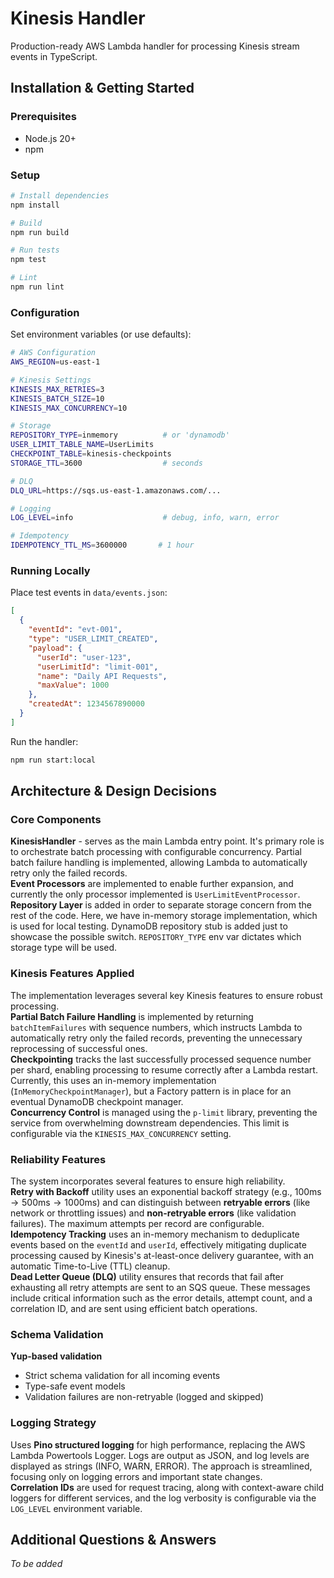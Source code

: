 # Kinesis Handler

Production-ready AWS Lambda handler for processing Kinesis stream events in TypeScript.

## Installation & Getting Started

### Prerequisites
- Node.js 20+
- npm

### Setup

```bash
# Install dependencies
npm install

# Build
npm run build

# Run tests
npm test

# Lint
npm run lint
```

### Configuration

Set environment variables (or use defaults):

```bash
# AWS Configuration
AWS_REGION=us-east-1

# Kinesis Settings
KINESIS_MAX_RETRIES=3
KINESIS_BATCH_SIZE=10
KINESIS_MAX_CONCURRENCY=10

# Storage
REPOSITORY_TYPE=inmemory          # or 'dynamodb'
USER_LIMIT_TABLE_NAME=UserLimits
CHECKPOINT_TABLE=kinesis-checkpoints
STORAGE_TTL=3600                  # seconds

# DLQ
DLQ_URL=https://sqs.us-east-1.amazonaws.com/...

# Logging
LOG_LEVEL=info                    # debug, info, warn, error

# Idempotency
IDEMPOTENCY_TTL_MS=3600000       # 1 hour
```

### Running Locally

Place test events in `data/events.json`:

```json
[
  {
    "eventId": "evt-001",
    "type": "USER_LIMIT_CREATED",
    "payload": {
      "userId": "user-123",
      "userLimitId": "limit-001",
      "name": "Daily API Requests",
      "maxValue": 1000
    },
    "createdAt": 1234567890000
  }
]
```

Run the handler:

```bash
npm run start:local
```

## Architecture & Design Decisions

### Core Components

**KinesisHandler** - serves as the main Lambda entry point. It's primary role is to orchestrate batch processing with configurable concurrency. Partial batch failure handling is implemented, allowing Lambda to automatically retry only the failed records.<br/>
**Event Processors** are implemented to enable further expansion, and currently the only processor implemented is `UserLimitEventProcessor`.<br/>
**Repository Layer** is added in order to separate storage concern from the rest of the code. Here, we have in-memory storage implementation, which is used for local testing. DynamoDB repository stub is added just to showcase the possible switch. `REPOSITORY_TYPE` env var dictates which storage type will be used.


### Kinesis Features Applied

The implementation leverages several key Kinesis features to ensure robust processing.<br/>
**Partial Batch Failure Handling** is implemented by returning `batchItemFailures` with sequence numbers, which instructs Lambda to automatically retry only the failed records, preventing the unnecessary reprocessing of successful ones.<br/>
**Checkpointing** tracks the last successfully processed sequence number per shard, enabling processing to resume correctly after a Lambda restart. Currently, this uses an in-memory implementation (`InMemoryCheckpointManager`), but a Factory pattern is in place for an eventual DynamoDB checkpoint manager.<br/>
**Concurrency Control** is managed using the `p-limit` library, preventing the service from overwhelming downstream dependencies. This limit is configurable via the `KINESIS_MAX_CONCURRENCY` setting.

### Reliability Features

The system incorporates several features to ensure high reliability.<br/>
**Retry with Backoff** utility uses an exponential backoff strategy (e.g., $100\text{ms} \to 500\text{ms} \to 1000\text{ms}$) and can distinguish between **retryable errors** (like network or throttling issues) and **non-retryable errors** (like validation failures). The maximum attempts per record are configurable.<br/>
**Idempotency Tracking** uses an in-memory mechanism to deduplicate events based on the `eventId` and `userId`, effectively mitigating duplicate processing caused by Kinesis's at-least-once delivery guarantee, with an automatic Time-to-Live (TTL) cleanup.<br/>
**Dead Letter Queue (DLQ)** utility ensures that records that fail after exhausting all retry attempts are sent to an SQS queue. These messages include critical information such as the error details, attempt count, and a correlation ID, and are sent using efficient batch operations.

### Schema Validation

**Yup-based validation**
- Strict schema validation for all incoming events
- Type-safe event models
- Validation failures are non-retryable (logged and skipped)

### Logging Strategy

Uses **Pino structured logging** for high performance, replacing the AWS Lambda Powertools Logger. Logs are output as JSON, and log levels are displayed as strings (INFO, WARN, ERROR). The approach is streamlined, focusing only on logging errors and important state changes.<br/>
**Correlation IDs** are used for request tracing, along with context-aware child loggers for different services, and the log verbosity is configurable via the `LOG_LEVEL` environment variable.


## Additional Questions & Answers

*To be added*
